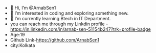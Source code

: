 - 👋 Hi, I’m @ArnabSen1
- 👀 I’m interested in coding and exploring something new.
- 🌱 I’m currently learning Btech in IT Department.
- you can reach me through my Linkdin profile - https://in.linkedin.com/in/arnab-sen-51154b247?trk=profile-badge
- Age:19
- Github Link-https://github.com/ArnabSen1
- city:Kolkata
